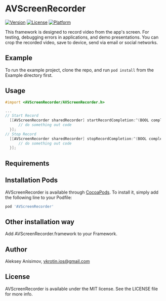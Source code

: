 # AVScreenRecorder

[![Version](https://img.shields.io/cocoapods/v/AVScreenRecorder.svg?style=flat)](http://cocoapods.org/pods/AVScreenRecorder)
[![License](https://img.shields.io/cocoapods/l/AVScreenRecorder.svg?style=flat)](http://cocoapods.org/pods/AVScreenRecorder)
[![Platform](https://img.shields.io/cocoapods/p/AVScreenRecorder.svg?style=flat)](http://cocoapods.org/pods/AVScreenRecorder)

This framework is designed to record video from the app's screen. For testing, debugging errors in applications, and demo presentations. You can crop the recorded video, save to device, send via email or social networks.

## Example

To run the example project, clone the repo, and run `pod install` from the Example directory first.

## Usage
```objective-c
#import <AVScreenRecorder/AVScreenRecorder.h>

...
// Start Record
  [[AVScreenRecorder sharedRecorder] startRecordCompletion:^(BOOL complete, NSError *error){
      // do something out code
  }];
// Stop Record
  [[AVScreenRecorder sharedRecorder] stopRecordCompletion:^(BOOL complete, NSError *error){
      // do something out code
  }];
```

## Requirements

## Installation Pods

AVScreenRecorder is available through [CocoaPods](http://cocoapods.org). To install
it, simply add the following line to your Podfile:

```ruby
pod 'AVScreenRecorder' 
```

## Other installation way

Add AVScreenRecorder.framework to your Framework.

## Author

Aleksey Anisimov, vkrotin.ios@gmail.com

## License

AVScreenRecorder is available under the MIT license. See the LICENSE file for more info.
